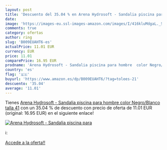 ```yaml
---
layout: post
title: 'Descuento del 35.04 % en Arena Hydrosoft - Sandalia piscina para '
date: 
image: 'https://images-eu.ssl-images-amazon.com/images/I/416kluMdgaL._SL200_.jpg'
comments: true
category: ofertas
author: ring
slug: 'B009EUAHT6-es'
actualPrice: 11.01 EUR
currency: EUR
price: 11.01
comparePrice: 16.95 EUR
prodname: 'Arena Hydrosoft - Sandalia piscina para hombre  color Negro/Blanco  talla 41'
country: 'es'
flag: '🇪🇸'
buyurl: 'https://www.amazon.es/dp/B009EUAHT6/?tag=tolees-21'
descuento: '35.04'
average: '11.01'
---
```


Tienes [Arena Hydrosoft - Sandalia piscina para hombre  color Negro/Blanco  talla 41](https://www.amazon.es/dp/B009EUAHT6/?tag=tolees-21) con un 35.04 % de descuento con precio de oferta de 11.01 EUR (original: 16.95 EUR) en el siguiente enlace!

[![Arena Hydrosoft - Sandalia piscina para ](https://images-eu.ssl-images-amazon.com/images/I/416kluMdgaL._SL200_.jpg)](https://www.amazon.es/dp/B009EUAHT6/?tag=tolees-21)

ℹ️:


[Accede a la oferta!!](https://www.amazon.es/dp/B009EUAHT6/?tag=tolees-21)
